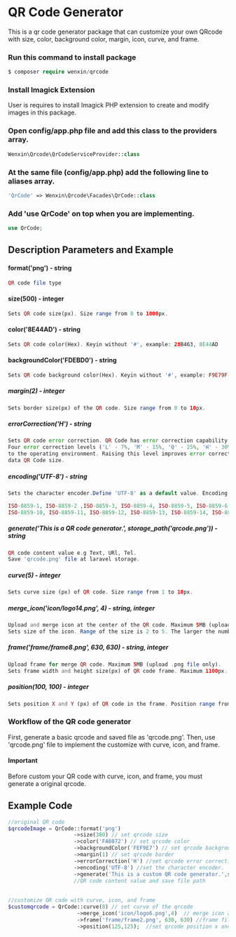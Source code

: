 # QR Code Generator

This is a qr code generator package that can customize your own QRcode with size, color, background color, margin, icon, curve, and frame.

### Run this command to install package
```php
$ composer require wenxin/qrcode
```
### Install Imagick Extension

User is requires to install Imagick PHP extension to create and modify images in this package.

### Open config/app.php file and add this class to the providers array.
```php
Wenxin\Qrcode\QrCodeServiceProvider::class
```

### At the same file (config/app.php) add the following line to aliases array. 
```php
'QrCode' => Wenxin\Qrcode\Facades\QrCode::class
```
### Add 'use QrCode' on top when you are implementing.
```php
use QrCode;
```
## Description Parameters and Example

#### format('png') - string
```php
QR code file type
```
#### size(500) - integer
```php
Sets QR code size(px). Size range from 0 to 1000px.
```
#### color('8E44AD') - string
```php
Sets QR code color(Hex). Keyin without '#', example: 28B463, 8E44AD  
```
#### backgroundColor('FDEBD0') - string
```php
Sets QR code background color(Hex). Keyin without '#', example: F9E79F, FDEBD0
```
##### margin(2) - integer
```php
Sets border size(px) of the QR code. Size range from 0 to 10px.
```
##### errorCorrection('H') - string
```php
Sets QR code error correction. QR Code has error correction capability to restore data if the code is dirty or damaged. 
Four error correction levels ('L' - 7%, 'M' - 15%, 'Q' - 25%, 'H' - 30%) are available for users to choose according
to the operating environment. Raising this level improves error correction capability but also increases the amount of
data QR Code size.
```
##### encoding('UTF-8') - string
```php
Sets the character encoder.Define 'UTF-8' as a default value. Encoding list :-

ISO-8859-1, ISO-8859-2 ,ISO-8859-3, ISO-8859-4, ISO-8859-5, ISO-8859-6, ISO-8859-7, ISO-8859-8, ISO-8859-9,
ISO-8859-10, ISO-8859-11, ISO-8859-12, ISO-8859-13, ISO-8859-14, ISO-8859-15, ISO-8859-16, SHIFT-JIS, WINDOWS-1250, WINDOWS-1251, WINDOWS-1252, WINDOWS-1256, UTF-16BE, UTF-8, ASCII, GBK, EUC-KR.
```
##### generate('This is a QR code generator.', storage_path('qrcode.png')) - string
```php
QR code content value e.g Text, URl, Tel.
Save 'qrcode.png' file at laravel storage.
```
##### curve(5) - integer
```php
Sets curve size (px) of QR code. Size range from 1 to 10px.
```
##### merge_icon('icon/logo14.png', 4) - string, integer
```php
Upload and merge icon at the center of the QR code. Maximum 5MB (upload .png file only)
Sets size of the icon. Range of the size is 2 to 5. The larger the number the smaller the size.
```
##### frame('frame/frame8.png', 630, 630) - string, integer
```php
Upload frame for merge QR code. Maximum 5MB (upload .png file only).
Sets frame width and height size(px) of QR code frame. Maximum 1100px.
```
##### position(100, 100) - integer
```php
Sets position X and Y (px) of QR code in the frame. Position range from 0 to 300px.
```
### Workflow of the QR code generator
First, generate a basic qrcode and saved file as 'qrcode.png'.
Then, use 'qrcode.png' file to implement the customize with curve, icon, and frame.

#### Important
Before custom your QR code with curve, icon, and frame, you must generate a original qrcode.

## Example Code
```php
//original QR code
$qrcodeImage = QrCode::format('png')      
                     ->size(380) // set qrcode size                                                                   
                     ->color('FA8072') // set qrcode color
                     ->backgroundColor('FEF9E7') // set qrcode background color                              
                     ->margin(1) // set qrcode border                       
                     ->errorCorrection('H') //set qrcode error correction  
                     ->encoding('UTF-8') //set the character encoder.                           
                     ->generate('This is a custom QR code generator.',storage_path('app/qrcode.png'));
                     //QR code content value and save file path
                     
                                                                
//customize QR code with curve, icon, and frame       
$customqrcode = QrCode::curve(8) // set curve of the qrcode
                      ->merge_icon('icon/logo6.png',4)  // merge icon at the center of the qrcode & set icon size
                      ->frame('frame/frame2.png', 630, 630) //frame file ,frame width and height  
                      ->position(125,125);  //set qrcode position x and y in the frame                                       
        

```




